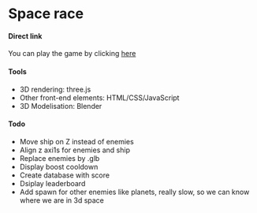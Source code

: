 # Space race

#### Direct link
You can play the game by clicking [here](http://51.38.68.118)

#### Tools
- 3D rendering: three.js
- Other front-end elements: HTML/CSS/JavaScript
- 3D Modelisation: Blender

#### Todo
- Move ship on Z instead of enemies
- Align z axi1s for enemies and ship
- Replace enemies by .glb
- Display boost cooldown
- Create database with score 
- Dsiplay leaderboard
- Add spawn for other enemies like planets, really slow, so we can know where we are in 3d space 
